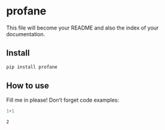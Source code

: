# profane

<!-- WARNING: THIS FILE WAS AUTOGENERATED! DO NOT EDIT! -->

This file will become your README and also the index of your
documentation.

## Install

``` sh
pip install profane
```

## How to use

Fill me in please! Don’t forget code examples:

``` python
1+1
```

    2
